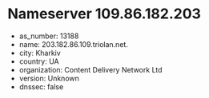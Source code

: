 # Nameserver 109.86.182.203

* as_number: 13188
* name: 203.182.86.109.triolan.net.
* city: Kharkiv
* country: UA
* organization: Content Delivery Network Ltd
* version: Unknown
* dnssec: false
